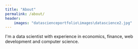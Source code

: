 ```yaml
---
title: "About"
permalink: /about/
header:
	images: "datascienceportfolio\images\datascience2.jpg"
---
```


I'm a data scientist with experience in economics, finance, web development and computer science.
